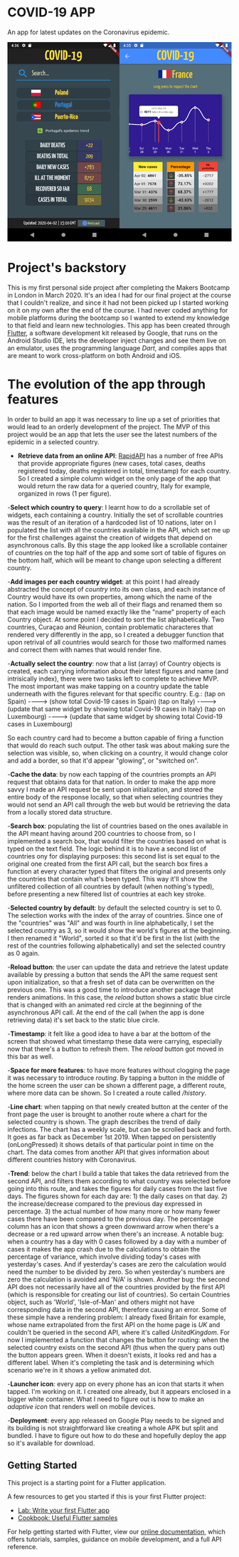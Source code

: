 # COVID-19 APP

An app for latest updates on the Coronavirus epidemic.

![alt text](https://github.com/Marcellofabbri/Covid-19-App/blob/master/Snapshot-020420.png)

# Project's backstory

This is my first personal side project after completing the Makers Bootcamp in London in March 2020. It's an idea I had for our final project at the course that I couldn't realize, and since it had not been picked up I started working on it on my own after the end of the course.
I had never coded anything for mobile platforms during the bootcamp so I wanted to extend my knowledge to that field and learn new technologies. This app has been created through [Flutter](https://flutter.dev/), a software development kit released by Google, that runs on the Android Studio IDE, lets the developer inject changes and see them live on an emulator, uses the programming language *Dart*, and compiles apps that are meant to work cross-platform on both Android and iOS.

# The evolution of the app through features

In order to build an app it was necessary to line up a set of priorities that would lead to an orderly development of the project.
The MVP of this project would be an app that lets the user see the latest numbers of the epidemic in a selected country.

- **Retrieve data from an online API**: [RapidAPI](rapidapi.com) has a number of free APIs that provide appropriate figures (new cases, total cases, deaths registered today, deaths registered in total, timestamp) for each country. So I created a simple column widget on the only page of the app that would return the raw data for a queried country, Italy for example, organized in rows (1 per figure).

-**Select which country to query**: I learnt how to do a scrollable set of widgets, each containing a country. Initially the set of scrollable countries was the result of an iteration of a hardcoded list of 10 nations, later on I populated the list with all the countries available in the API, which set me up for the first challenges against the creation of widgets that depend on asynchronous calls. By this stage the app looked like a scrollable container of countries on the top half of the app and some sort of table of figures on the bottom half, which will be meant to change upon selecting a different country.

-**Add images per each country widget**: at this point I had already abstracted the concept of _country_ into its own class, and each instance of Country would have its own properties, among which the name of the nation. So I imported from the web all of their flags and renamed them so that each image would be named exactly like the "name" property of each Country object. At some point I decided to sort the list alphabetically.
Two countries, Curaçao and Réunion, contain problematic characteres that rendered very differently in the app, so I created a debugger function that upon retrival of all countries would search for those two malformed names and correct them with names that would render fine.

-**Actually select the country**: now that a list (array) of Country objects is created, each carrying information about their latest figures and name (and intrisically index), there were two tasks left to complete to achieve MVP. The most important was make tapping on a country update the table underneath with the figures relevant for that specific country.
E.g.:
(tap on Spain) ----> (show total Covid-19 cases in Spain)
(tap on Italy) ----> (update that same widget by showing total Covid-19 cases in Italy)
(tap on Luxembourg) ----> (update that same widget by showing total Covid-19 cases in Luxembourg)

So each country card had to become a button capable of firing a function that would do reach such output.
The other task was about making sure the selection was visible, so, when clicking on a country, it would change color and add a border, so that it'd appear "glowing", or "switched on".

-**Cache the data**: by now each tapping of the countries prompts an API request that obtains data for that nation. In order to make the app more savvy I made an API request be sent upon initialization, and stored the entire body of the response locally, so that when selecting countries they would not send an API call through the web but would be retrieving the data from a locally stored data structure.

-**Search box**: populating the list of countries based on the ones available in the API meant having around 200 countries to choose from, so I implemented a search box, that would filter the countries based on what is typed on the text field. The logic behind it is to have a second list of countries ony for displaying purposes: this second list is set equal to the original one created from the first API call, but the search box fires a function at every character typed that filters the original and presents only the countries that contain what's been typed. This way it'll show the unfiltered collection of all countries by default (when nothing's typed), before presenting a new filtered list of countries at each key stroke.

-**Selected country by default**: by default the selected country is set to 0. The selection works with the index of the array of countries. Since one of the "countries" was "All" and was fourth in line alphabetically, I set the selected country as 3, so it would show the world's figures at the beginning. I then renamed it "World", sorted it so that it'd be first in the list (with the rest of the countries following alphabetically) and set the selected country as 0 again.

-**Reload button**: the user can update the data and retrieve the latest update available by pressing a button that sends the API the same request sent upon initialization, so that a fresh set of data can be overwritten on the previous one. This was a good time to introduce another package that renders animations. In this case, the _reload_ button shows a static blue circle that is changed with an animated red circle at the beginning of the asynchronous API call. At the end of the call (when the app is done retrieving data) it's set back to the static blue circle.

-**Timestamp**: it felt like a good idea to have a bar at the bottom of the screen that showed what timestamp these data were carrying, especially now that there's a button to refresh them. The _reload_ button got moved in this bar as well.

-**Space for more features**: to have more features without clogging the page it was necessary to introduce *routing*. By tapping a button in the middle of the home screen the user can be shown a different page, a different route, where more data can be shown. So I created a route called _/history_.

-**Line chart**: when tapping on that newly created button at the center of the front page the user is brought to another route where a chart for the selected country is shown. The graph describes the trend of daily infections. The chart has a weekly scale, but can be scrolled back and forth. It goes as far back as December 1st 2019. When tapped on persistently (onLongPressed) it shows details of that particular point in time on the chart. The data comes from another API that gives information about different countries history with Coronavirus.

-**Trend**: below the chart I build a table that takes the data retrieved from the second API, and filters them according to what country was selected before going into this route, and takes the figures for daily cases from the last five days. The figures shown for each day are: 1) the daily cases on that day. 2) the increase/decrease compared to the previous day expressed in percentage. 3) the actual number of how many more or how many fewer cases there have been compared to the previous day.
The percentage column has an icon that shows a green downward arrow when there's a decrease or a red upward arrow when there's an increase.
A notable bug: when a country has a day with 0 cases followed by a day with a number of cases it makes the app crash due to the calculations to obtain the percentage of variance, which involve dividing today's cases with yesterday's cases. And if yesterday's cases are zero the calculation would need the number to be divided by zero. So when yesterday's numbers are zero the calculation is avoided and 'N/A' is shown.
Another bug: the second API does not necessarily have all of the countries provided by the first API (which is responsible for creating our list of countries). So certain Countries object, such as 'World', 'Isle-of-Man' and others might not have corresponding data in the second API, therefore causing an error. Some of these simple have a rendering problem: I already fixed Britain for example, whose name extrapolated from the first API on the home page is _UK_ and couldn't be queried in the second API, where it's called _UnitedKingdom_. For now I implemented a function that changes the button for routing: when the selected country exists on the second API (thus when the query pans out) the button appears green. When it doesn't exists, it looks red and has a different label. When it's completing the task and is determining which scenario we're in it shows a yellow animated dot.

-**Launcher icon**: every app on every phone has an icon that starts it when tapped. I'm working on it. I created one already, but it appears enclosed in a bigger white container. What I need to figure out is how to make an _adaptive icon_ that renders well on mobile devices.

-**Deployment**: every app released on Google Play needs to be signed and its building is not straightforward like creating a whole APK but split and bundled. I have to figure out how to do these and hopefully deploy the app so it's available for download.

## Getting Started

This project is a starting point for a Flutter application.

A few resources to get you started if this is your first Flutter project:

- [Lab: Write your first Flutter app](https://flutter.dev/docs/get-started/codelab)
- [Cookbook: Useful Flutter samples](https://flutter.dev/docs/cookbook)

For help getting started with Flutter, view our
[online documentation](https://flutter.dev/docs), which offers tutorials,
samples, guidance on mobile development, and a full API reference.
